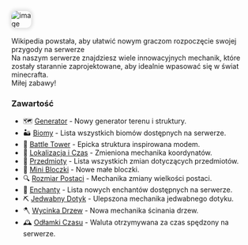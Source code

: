 <style>
img:not(.medium-zoom-image--opened):not(.navbar-link-icon) {
    max-width: 8%;
    margin: 0 8px 4px 0;
    box-shadow: 0 0 6px 4px rgba(0, 0, 0, .1);
    border-radius: 10px;
}
</style>

![image](/pages/images/home/logo.webp)

Wikipedia powstała, aby ułatwić nowym graczom rozpoczęcie swojej przygody na serwerze<br> Na naszym serwerze znajdziesz wiele innowacyjnych mechanik, które zostały starannie zaprojektowane, aby idealnie wpasować się w świat minecrafta. <br>Miłej zabawy!


### Zawartość
- 🗺️ [Generator](/generator) - Nowy generator terenu i struktury.
- 🏜️ [Biomy](/biomes) - Lista wszystkich biomów dostępnych na serwerze.
- 🏰 [Battle Tower](/battletower) - Epicka struktura inspirowana modem.
- 🧭 [Lokalizacja i Czas](/location) - Zmieniona mechanika koordynatów.
- 🏺 [Przedmioty](/items) - Lista wszystkich zmian dotyczących przedmiotów.
- 🗿 [Mini Bloczki](/miniblocks) - Nowe małe bloczki.
- 🔍 [Rozmiar Postaci](/playersize) - Mechanika zmiany wielkości postaci.
- 📜 [Enchanty](/enchants) - Lista nowych enchantów dostępnych na serwerze.
- ⛏️ [Jedwabny Dotyk](/silktouch) - Ulepszona mechanika jedwabnego dotyku.
- 🪓 [Wycinka Drzew](/treecut) - Nowa mechanika ścinania drzew.
- 🕰️ [Odłamki Czasu](/timeshard) - Waluta otrzymywana za czas spędzony na serwerze.